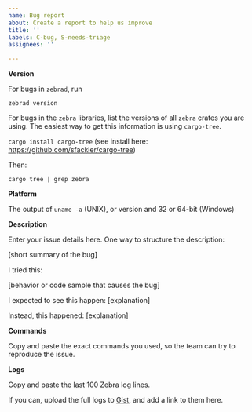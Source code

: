```yaml
---
name: Bug report
about: Create a report to help us improve
title: ''
labels: C-bug, S-needs-triage
assignees: ''

---
```


**Version**

For bugs in `zebrad`, run

`zebrad version`

For bugs in the `zebra` libraries, list the versions of all `zebra` crates you
are using. The easiest way to get this information is using `cargo-tree`.

`cargo install cargo-tree`
(see install here: https://github.com/sfackler/cargo-tree)

Then:

`cargo tree | grep zebra`


**Platform**

The output of `uname -a` (UNIX), or version and 32 or 64-bit (Windows)

**Description**

Enter your issue details here.
One way to structure the description:

[short summary of the bug]

I tried this:

[behavior or code sample that causes the bug]

I expected to see this happen: [explanation]

Instead, this happened: [explanation]

**Commands**

Copy and paste the exact commands you used, so the team can try to reproduce the issue.

**Logs**

Copy and paste the last 100 Zebra log lines.

If you can, upload the full logs to [Gist](https://gist.github.com/), and add a link to them here.
